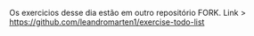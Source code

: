 Os exercicios desse dia estão em outro repositório FORK.
Link > https://github.com/leandromarten1/exercise-todo-list
